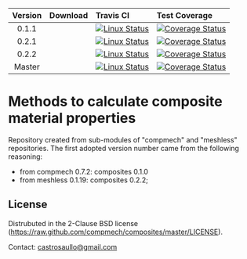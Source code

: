 |  Version	| Download | Travis CI | Test Coverage |
| :-------:	| :--- 	   | :---      | :---          |
|   0.1.1	|          | [![Linux Status](https://img.shields.io/travis/compmech/composites/0.1.1.svg)](https://travis-ci.org/compmech/composites) | [![Coverage Status](https://coveralls.io/repos/github/compmech/composites/badge.svg?branch=0.1.1)](https://coveralls.io/github/compmech/composites?branch=0.1.1) |
|   0.2.1	|          | [![Linux Status](https://img.shields.io/travis/compmech/composites/0.2.1.svg)](https://travis-ci.org/compmech/composites) | [![Coverage Status](https://coveralls.io/repos/github/compmech/composites/badge.svg?branch=0.2.1)](https://coveralls.io/github/compmech/composites?branch=0.2.1) |
|   0.2.2	|          | [![Linux Status](https://img.shields.io/travis/compmech/composites/0.2.2.svg)](https://travis-ci.org/compmech/composites) | [![Coverage Status](https://coveralls.io/repos/github/compmech/composites/badge.svg?branch=0.2.2)](https://coveralls.io/github/compmech/composites?branch=0.2.2) |
|   Master	|          | [![Linux Status](https://img.shields.io/travis/compmech/composites/master.svg)](https://travis-ci.org/compmech/composites) | [![Coverage Status](https://coveralls.io/repos/github/compmech/composites/badge.svg?branch=master)](https://coveralls.io/github/compmech/composites?branch=master) |


Methods to calculate composite material properties
==================================================
Repository created from sub-modules of "compmech" and "meshless" repositories.
The first adopted version number came from the following reasoning:

- from compmech 0.7.2: composites 0.1.0
- from meshless 0.1.19: composites 0.2.2;


License
-------
Distrubuted in the 2-Clause BSD license (https://raw.github.com/compmech/composites/master/LICENSE).

Contact: castrosaullo@gmail.com

